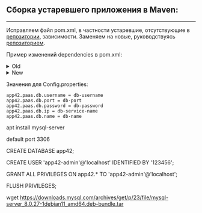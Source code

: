 ## Сборка устаревшего приложения в Maven:

---
Исправляем файл pom.xml, в частности устаревшие, отсутствующие в [репозитории](https://mvnrepository.com/), зависимости. 
Заменяем на новые, руководствуясь [репозиторием](https://mvnrepository.com/).

Пример изменений dependencies в pom.xml:

<details>
  <summary>Old</summary>

```xml
  <dependencies>
		<dependency>
			<groupId>org.apache.tomcat</groupId>
			<artifactId>servlet-api</artifactId>
			<version>6.0.16</version>
		</dependency>
		<!-- Mail Dependency -->
		<dependency>
			<groupId>mysql</groupId>
			<artifactId>mysql-connector-java</artifactId>
			<version>5.1.8</version>
		</dependency>
		<dependency>
			<groupId>org.springframework</groupId>
			<artifactId>spring-jdbc</artifactId>
			<version>3.2.0.RELEASE</version>
		</dependency>

		<!-- Spring Integration -->
		<dependency>
			<groupId>org.springframework</groupId>
			<artifactId>spring</artifactId>
			<version>2.5.6</version>
		</dependency>

		<!-- Logging -->

		<dependency>
			<groupId>commons-logging</groupId>
			<artifactId>commons-logging</artifactId>
			<version>1.1.3</version>
		</dependency>

	</dependencies>
```
</details>
<details>
  <summary>New</summary>

```xml
  <dependencies>
		<dependency>
			<groupId>org.apache.tomcat</groupId>
			<artifactId>tomcat-servlet-api</artifactId>
			<version>9.0.17</version>
		</dependency>
		<!-- Mail Dependency -->
		<dependency>
			<groupId>mysql</groupId>
			<artifactId>mysql-connector-java</artifactId>
			<version>8.0.28</version>
		</dependency>
		<dependency>
			<groupId>org.springframework</groupId>
			<artifactId>spring-jdbc</artifactId>
			<version>5.2.19.RELEASE</version>
		</dependency>

		<!-- Spring Integration -->
		<dependency>
			<groupId>org.springframework</groupId>
			<artifactId>spring-core</artifactId>
			<version>5.2.19.RELEASE</version>
		</dependency>

		<!-- Logging -->

		<dependency>
			<groupId>commons-logging</groupId>
			<artifactId>commons-logging</artifactId>
			<version>1.2</version>
		</dependency>

	</dependencies>
```
</details>


Значения для Config.properties:

```properties
app42.paas.db.username = db-username
app42.paas.db.port = db-port
app42.paas.db.password = db-password
app42.paas.db.ip = db-service-name
app42.paas.db.name = db-name
```

apt install mysql-server

default port 3306

CREATE DATABASE app42;

CREATE USER 'app42-admin'@'localhost' IDENTIFIED BY '123456';

GRANT ALL PRIVILEGES ON app42.* TO 'app42-admin'@'localhost';

FLUSH PRIVILEGES;

wget https://downloads.mysql.com/archives/get/p/23/file/mysql-server_8.0.27-1debian11_amd64.deb-bundle.tar


